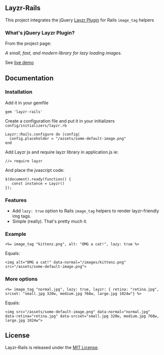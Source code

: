 ## Layzr-Rails

This project integrates the jQuery [Layzr Plugin](https://github.com/callmecavs/layzr.js)
for Rails `image_tag` helpers

### What's jQuery Layzr Plugin?

From the project page:

*A small, fast, and modern library for lazy loading images.*

See [live demo](http://callmecavs.com/layzr.js/)

## Documentation

### Installation

Add it in your gemfile

    gem 'layzr-rails'

Create a configuration file and put it in your initializers `config/initializers/layzr.rb`


    Layzr::Rails.configure do |config|
      config.placeholder = "/assets/some-default-image.png"
    end

Add Layzr js and require layzr library in application.js ie:

    //= require layzr

And place the jvascript code:

    $(document).ready(function() {
       const instance = Layzr()
    });

### Features

* Add `lazy: true` option to Rails `image_tag` helpers to render layzr-friendly img tags.
* Simple (really). That's pretty much it.

### Example

    <%= image_tag "kittenz.png", alt: "OMG a cat!", lazy: true %>

Equals:

    <img alt="OMG a cat!" data-normal="/images/kittenz.png" src="/assets/some-default-image.png">

### More options

  
    <%= image_tag "normal.jpg", lazy: true, layzr: { retina: "retina.jpg", srcset: "small.jpg 320w, medium.jpg 768w, large.jpg 1024w"} %>

Equals:

    <img src="/assets/some-default-image.png" data-normal="normal.jpg" data-retina="retina.jpg" data-srcset="small.jpg 320w, medium.jpg 768w, large.jpg 1024w">  


## License

Layzr-Rails is released under the [MIT License](http://www.opensource.org/licenses/MIT).
